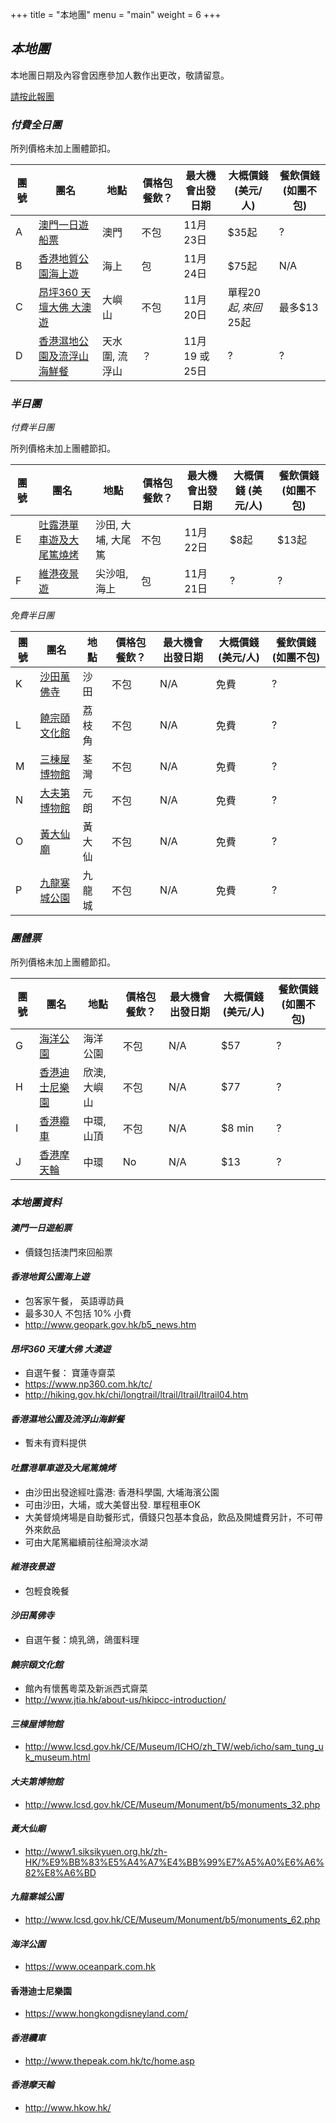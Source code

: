 +++
title = "本地團"
menu = "main"
weight = 6
+++

## *本地團* 

本地團日期及內容會因應參加人數作出更改，敬請留意。 

[請按此報團](https://goo.gl/forms/1ZEGajmwTFbWLvf23) 

### *付費全日團*

所列價格未加上團體節扣。 

團號 | 團名 | 地點 | 價格包餐飲？ | 最大機會出發日期| 大概價錢 \(美元/人\) | 餐飲價錢 (如團不包)|
----| ----------| ------ |----------------| ------- | ----------| ---------- |
A | [澳門一日遊船票](https://samesense.github.io/tea-site-hk/info/06_tour/#澳門一日遊船票) | 澳門 | 不包 | 11月23日 | $35起 | ? | 
B| [香港地質公園海上遊](https://samesense.github.io/tea-site-hk/info/06_tour/#香港地質公園海上遊) | 海上 | 包 | 11月24日 | $75起 | N/A| 
C| [昂坪360 天壇大佛 大澳遊](https://samesense.github.io/tea-site-hk/info/06_tour/#昂坪360-天壇大佛-大澳遊) | 大嶼山 | 不包 | 11月20日 | 單程$20起, 來回$25起 | 最多$13 |
D| [香港濕地公園及流浮山海鮮餐](https://samesense.github.io/tea-site-hk/info/06_tour/#香港濕地公園及流浮山海鮮餐)| 天水圍, 流浮山 | ？ | 11月19 或 25日| ? | ? | 
 
### *半日團* 

*付費半日團*

所列價格未加上團體節扣。 

團號 | 團名 | 地點 | 價格包餐飲？ | 最大機會出發日期| 大概價錢 \(美元/人\) | 餐飲價錢 (如團不包)|
----| ----------| ------ |----------------| ------- | ----------| ---------- |
E | [吐露港單車遊及大尾篤燒烤](https://samesense.github.io/tea-site-hk/info/06_tour/#吐露港單車遊及大尾篤燒烤) | 沙田, 大埔, 大尾篤| 不包 | 11月22日 | $8起 | $13起 |
F | [維港夜景遊](https://samesense.github.io/tea-site-hk/info/06_tour/#維港夜景遊) | 尖沙咀, 海上| 包 | 11月21日 | ? | ? 

*免費半日團*

團號 | 團名 | 地點 | 價格包餐飲？ | 最大機會出發日期| 大概價錢 \(美元/人\) | 餐飲價錢 (如團不包)|
----| ----------| ------ |----------------| ------- | ----------| ---------- |
K | [沙田萬佛寺](https://samesense.github.io/tea-site-hk/info/06_tour/#沙田萬佛寺) | 沙田  | 不包 | N/A |  免費 | ? |
L | [饒宗頤文化館](https://samesense.github.io/tea-site-hk/info/06_tour/#饒宗頤文化館) | 荔枝角 | 不包 | N/A | 免費 | ? |
M | [三棟屋博物館](https://samesense.github.io/tea-site-hk/info/06_tour/#三棟屋博物館) | 荃灣| 不包 | N/A| 免費 | ? |
N | [大夫第博物館](https://samesense.github.io/tea-site-hk/info/06_tour/#大夫第博物館) | 元朗 | 不包 | N/A | 免費 | ? | 
O | [黃大仙廟](https://samesense.github.io/tea-site-hk/info/06_tour/https://samesense.github.io/tea-site-hk/info/06_tour/#黃大仙廟) | 黃大仙 | 不包 | N/A | 免費  | ? | 
P | [九龍寨城公園](https://samesense.github.io/tea-site-hk/info/06_tour/#九龍寨城公園) | 九龍城 | 不包 | N/A | 免費  | ? |

### *團體票*

所列價格未加上團體節扣。 

團號 | 團名 | 地點 | 價格包餐飲？ | 最大機會出發日期| 大概價錢 \(美元/人\) | 餐飲價錢 (如團不包)|
----| ----------| ------ |----------------| ------- | ----------| ---------- |
G | [海洋公園](https://samesense.github.io/tea-site-hk/info/06_tour/#海洋公園) | 海洋公園 | 不包 | N/A | $57 | ? |
H | [香港迪士尼樂園](https://samesense.github.io/tea-site-hk/info/06_tour/#香港迪士尼樂園) | 欣澳, 大嶼山| 不包 | N/A | $77 | ? | 
I | [香港纜車](https://samesense.github.io/tea-site-hk/info/06_tour/#香港纜車) | 中環, 山頂| 不包 | N/A |$8 min | ? 
J | [香港摩天輪](https://samesense.github.io/tea-site-hk/info/06_tour/#香港摩天輪) | 中環 | No | N/A | $13 | ? | 

### *本地團資料*
#### *澳門一日遊船票*
* 價錢包括澳門來回船票 

#### *香港地質公園海上遊*
* 包客家午餐， 英語導訪員
* 最多30人 不包括 10% 小費 
* http://www.geopark.gov.hk/b5_news.htm

#### *昂坪360 天壇大佛 大澳遊*
* 自選午餐： 寶蓮寺齋菜
* https://www.np360.com.hk/tc/
* http://hiking.gov.hk/chi/longtrail/ltrail/ltrail/ltrail04.htm

#### *香港濕地公園及流浮山海鮮餐* 
* 暫未有資料提供

#### *吐露港單車遊及大尾篤燒烤*
* 由沙田出發途經吐露港:  香港科學園, 大埔海濱公園
* 可由沙田，大埔，或大美督出發.  單程租車OK
* 大美督燒烤場是自助餐形式，價錢只包基本食品，飲品及開爐費另計，不可帶外來飲品 
* 可由大尾篤繼續前往船灣淡水湖

#### *維港夜景遊*
* 包輕食晚餐 

#### *沙田萬佛寺*
* 自選午餐：燒乳鴿，鴿蛋料理

#### *饒宗頤文化館*  
* 館內有懷舊粵菜及新派西式齋菜
* http://www.jtia.hk/about-us/hkipcc-introduction/

#### *三棟屋博物館*
* http://www.lcsd.gov.hk/CE/Museum/ICHO/zh_TW/web/icho/sam_tung_uk_museum.html

#### *大夫第博物館*
* http://www.lcsd.gov.hk/CE/Museum/Monument/b5/monuments_32.php

#### *黃大仙廟*
* http://www1.siksikyuen.org.hk/zh-HK/%E9%BB%83%E5%A4%A7%E4%BB%99%E7%A5%A0%E6%A6%82%E8%A6%BD

#### *九龍寨城公園*
* http://www.lcsd.gov.hk/CE/Museum/Monument/b5/monuments_62.php

#### *海洋公園*
* https://www.oceanpark.com.hk

#### 香港迪士尼樂園 
* https://www.hongkongdisneyland.com/

#### *香港纜車*
* http://www.thepeak.com.hk/tc/home.asp

#### *香港摩天輪*
* http://www.hkow.hk/
